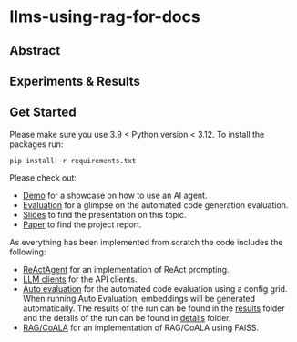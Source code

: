 # llms-using-rag-for-docs

## Abstract

## Experiments & Results

## Get Started

Please make sure you use 3.9 < Python version < 3.12. To install the packages run:

```
pip install -r requirements.txt
```

Please check out:

- [Demo](demo.ipynb) for a showcase on how to use an AI agent.
- [Evaluation](evaluation.ipynb) for a glimpse on the automated code generation evaluation.
- [Slides](docs/NLP%20Project%20Slides.pdf) to find the presentation on this topic.
- [Paper]() to find the project report.

As everything has been implemented from scratch the code includes the following:

- [ReActAgent](llms/agents) for an implementation of ReAct prompting.
- [LLM clients](llms/clients/) for the API clients.
- [Auto evaluation](llms/evaluation/) for the automated code evaluation using a config grid. When running Auto Evaluation, embeddings will be generated automatically. The results of the run can be found in the [results](results) folder and the details of the run can be found in [details](results/details/) folder.
- [RAG/CoALA](llms/rag) for an implementation of RAG/CoALA using FAISS.
